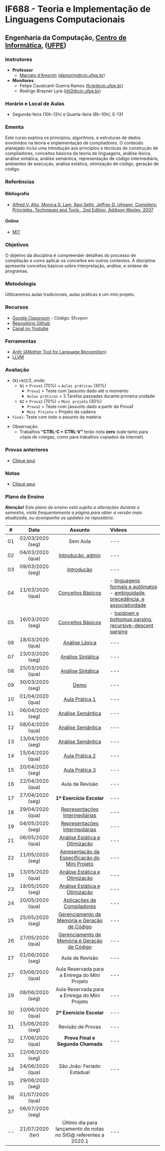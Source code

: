 # IF688 - Teoria e Implementação de Linguagens Computacionais

## Engenharia da Computação, [Centro de Informática](http://www.cin.ufpe.br), ([UFPE](http://www.ufpe.br))

### Instrutores

* **Professor** 
  * [Marcelo d'Amorim](http://cin.ufpe.br/~damorim/) (damorim@cin.ufpe.br)
* **Monitores** 
  * Felipe Cavalcanti Guerra Ramos (fcgr@cin.ufpe.br)
  * Rodrigo Brayner Lyra (rbl2@cin.ufpe.br)
  
### Horário e Local de Aulas
* Segunda-feira (10h-12h) e Quarta-feira (8h-10h), E-131	

### Ementa

Este curso explora os princípios, algoritmos, e estruturas de dados envolvidos na teoria e implementação de compiladores. 
O conteúdo planejado inclui uma introdução aos princípios e técnicas de construção de compiladores, conceitos básicos da teoria de linguagens, análise léxica, análise sintática, análise semântica, representação de código intermediário, ambientes de execução, análise estática, otimização de código, geração de código.

### Referências

#### Bibliografia
- [Alfred V. Aho, Monica S. Lam, Ravi Sethi, Jeffrey D. Ulmann, Compilers: Principles, Techniques and Tools , 2nd Edition, Addison Wesley, 2007](https://www.saraiva.com.br/compiladores-principios-tecnicas-e-ferramentas-1998960.html)
#### Online
- [MIT](https://ocw.mit.edu/courses/electrical-engineering-and-computer-science/6-035-computer-language-engineering-sma-5502-fall-2005/)

### Objetivos

O objetivo da disciplina é compreender detalhes do processo de compilação e como aplicar os conceitos em outros contextos.
A disciplina apresenta conceitos básicos sobre interpretação, análise, e síntese de programas. 

### Metodologia

Utilizaremos aulas tradicionais, aulas práticas e um mini projeto.

### Recursos

- [Google Classroom](https://classroom.google.com) - Código:  5fcvpvn
- [Repositório Github](https://github.com/damorim/compilers-cin)
- [Canal no Youtube](https://www.youtube.com/channel/UCgWmrlXTGDUpWV0RjlEum2w)

### Ferramentas
- [Antlr (ANother Tool for Language Recognition)](https://www.antlr.org/)
- [LLVM](https://llvm.org/)

### Avaliação
* (`N1`+`N2`)/2, onde:
  * `N1` = `Prova1` (70%) + `Aulas práticas` (30%)
    * `Prova1` = Teste com [assunto dado até o momento
    * `Aulas práticas` = 3 Tarefas passadas durante primeira unidade
  * `N2` = `Prova2` (70%) + `Mini projeto` (30%)
    * `Prova2` = Teste com [assunto dado a partir de Prova1 
    * `Mini Projeto` = Projeto da cadeira
* `Final`: Teste com todo o assunto da matéria

- Observação:
  - Trabalhos **“CTRL-C + CTRL-V”** terão nota **zero** (vale tanto para cópia de colegas, como para trabalhos copiados da internet).

### Provas anteriores
- [Clique aqui](https://github.com/damorim/compilers-cin/tree/master/provas)

### Notas
- [Clique aqui](https://docs.google.com/spreadsheets/d/1bBrZeFmS-fFnsUazjbqWenF_2S8vPdO3VOEtcmWQOMc)

### Plano de Ensino

**Atenção!** 
*Este plano de ensino está sujeito a alterações durante o semestre, visite frequentemente a página para obter a versão mais atualizada, ou acompanhe os updates no repositório.*

| # | Data | Assunto | Vídeos |
|:---:|:----:|:----------------------:|:----------------------|
| 01 | 02/03/2020 (seg) | Sem Aula | --- |
| 02 | 04/03/2020 (qua) | [Introdução, admin](/slides-aulas/intro.pptx) | --- |
| 03 | 09/03/2020 (seg) | [Introdução](/slides-aulas/intro.pptx) | --- |
| 04 | 11/03/2020 (qua) | [Conceitos Básicos](/slides-aulas/conceitos-basicos.pptx) | - [linguagens formais e autômatos](https://youtu.be/sAp6p1fCHCg)<br>- [ambiguidade, precedência, e associatividade](https://youtu.be/JZ_ZeZvO-gA) |
| 05 | 16/03/2020 (seg) | [Conceitos Básicos](/slides-aulas/conceitos-basicos.pptx) | - [topdown e bottomup parsing, recursive-descent parsing](https://youtu.be/T3HvXoWhdj8) |
| 06 | 18/03/2020 (qua) | [Análise Léxica](/slides-aulas/analise-lexica.pptx) | --- |
| 07 | 23/03/2020 (seg) | [Análise Sintática](/slides-aulas/analise-sintatica.pptx)| --- |
| 08 | 25/03/2020 (qua) | [Análise Sintática](/slides-aulas/analise-sintatica.pptx) | --- |
| 09 | 30/03/2020 (seg) | [Demo](https://github.com/damorim/compilers-cin/tree/master/demos) | --- |
| 10 | 01/04/2020 (qua) | [Aula Prática 1](https://github.com/damorim/compilers-cin/tree/master/ap1) | --- |
| 11 | 06/04/2020 (seg) | [Análise Semântica](/slides-aulas/analise-semantica.pptx) | --- |
| 12 | 08/04/2020 (qua) | [Análise Semântica](/slides-aulas/analise-semantica.pptx) | --- |
| 13 | 13/04/2020 (seg) | [Análise Semântica](/slides-aulas/analise-semantica.pptx)  | --- |
| 14 | 15/04/2020 (qua) | [Aula Prática 2](https://github.com/damorim/compilers-cin/tree/master/ap2) | --- |
| 15 | 20/04/2020 (seg) | [Aula Prática 3](https://github.com/damorim/compilers-cin/tree/master/ap3) | --- |
| 16 | 22/04/2020 (qua) | Aula de Revisão | --- |
| 17 | 27/04/2020 (seg) | **1º Exercício Escolar** | --- |
| 18 | 29/04/2020 (qua) | [Representações Intermediárias](/slides-aulas/representacoes-intermediarias.pptx) | --- |
| 19 | 04/05/2020 (seg) | [Representações Intermediárias](/slides-aulas/representacoes-intermediarias.pptx) | --- |
| 21 | 06/05/2020 (qua) | [Análise Estática e Otimização]() | --- |
| 22 | 11/05/2020 (seg) | [Apresentação da Especificação do Mini Projeto](https://github.com/damorim/compilers-cin/tree/master/mini-projeto) | --- |
| 19 | 13/05/2020 (qua) | [Análise Estática e Otimização]() | --- |
| 23 | 18/05/2020 (seg) | [Análise Estática e Otimização]()| --- |
| 24 | 20/05/2020 (qua) | [Aplicações  de Compiladores]() | --- |
| 25 | 25/05/2020 (seg) | [Gerenciamento de Memória e Geração de Código](/slides-aulas/ambiente-exec-e-geracao-codigo.pptx) | --- |
| 26 | 27/05/2020 (qua) | [Gerenciamento de Memória e Geração de Código](/slides-aulas/ambiente-exec-e-geracao-codigo.pptx) | --- |
| 27 | 01/06/2020 (seg) | Aula de Revisão| --- |
| 27 | 03/06/2020 (qua) | Aula Reservada para a Entrega do Mini Projeto| --- |
| 29 | 08/06/2020 (seg) | Aula Reservada para a Entrega do Mini Projeto | --- |
| 30 | 10/06/2020 (qua) | **2º Exercício Escolar** | --- |
| 31 | 15/06/2020 (seg) | Revisão de Provas | --- |
| 32 | 17/06/2020 (qua) | **Prova Final e Segunda Chamada**  | --- |
| 33 | 22/06/2020 (seg) |
| 34 | 24/06/2020 (qua) | São João: Feriado Estadual | --- |
| 35 | 29/06/2020 (seg) |
| 36 | 01/07/2020 (qua) |
| 37 | 06/07/2020 (seg) |
| -- | 21/07/2020 (ter) | Último dia para lançamento de notas no SIG@ referentes a 2020.1| ---|

